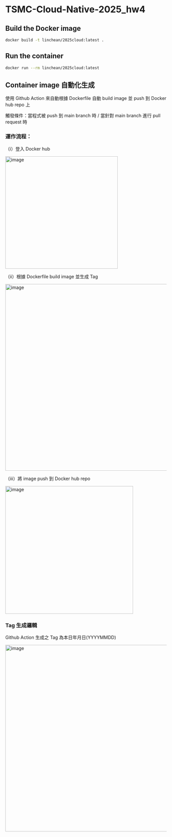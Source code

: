 # TSMC-Cloud-Native-2025_hw4

## Build the Docker image

```bash
docker build -t linchean/2025cloud:latest .
```

## Run the container

```bash
docker run --rm linchean/2025cloud:latest
```

## Container image 自動化生成

使用 Github Action 來自動根據 Dockerfile 自動 build image 並 push 到 Docker hub repo 上

觸發條件：當程式被 push 到 main branch 時 / 當針對 main branch 進行 pull request 時

### 運作流程：

  （i）登入 Docker hub

  <img width="351" alt="image" src="https://github.com/user-attachments/assets/bd3dfd38-a6bc-4fef-9201-72503323f5e9" />


  （ii）根據 Dockerfile build image 並生成 Tag
  
  <img width="583" alt="image" src="https://github.com/user-attachments/assets/a24d63cb-63f5-4b5b-9551-28ebe78269a7" />

  （iii）將 image push 到 Docker hub repo

  <img width="399" alt="image" src="https://github.com/user-attachments/assets/f008df95-76fc-469a-a3cb-3bb428abbf15" />


### Tag 生成邏輯

Github Action 生成之 Tag 為本日年月日(YYYYMMDD)

<img width="583" alt="image" src="https://github.com/user-attachments/assets/a24d63cb-63f5-4b5b-9551-28ebe78269a7" />
